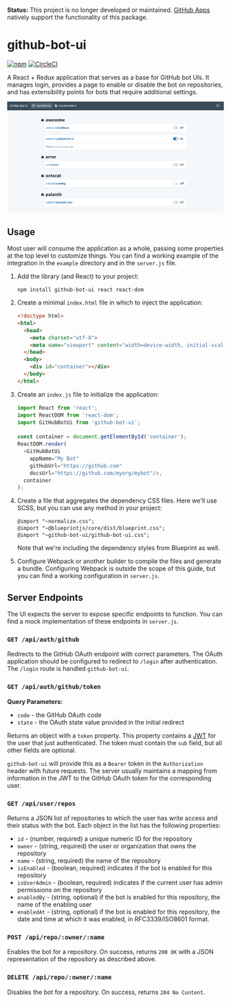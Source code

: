 **Status:** This project is no longer developed or maintained.
[GitHub Apps](https://developer.github.com/apps/) natively support the
functionality of this package.

# github-bot-ui

[![npm](https://img.shields.io/npm/v/github-bot-ui.svg?style=flat-square)](https://www.npmjs.com/package/github-bot-ui)
[![CircleCI](https://img.shields.io/circleci/project/github/palantir/github-bot-ui/master.svg?style=flat-square)](https://circleci.com/gh/palantir/github-bot-ui/tree/master)

A React + Redux application that serves as a base for GitHub bot UIs. It
manages login, provides a page to enable or disable the bot on repositories,
and has extensibility points for bots that require additional settings.

![Screenshot of GitHub Bot UI](/github-bot-ui.png)

## Usage

Most user will consume the application as a whole, passing some properties at
the top level to customize things. You can find a working example of the
integration in the `example` directory and in the `server.js` file.

1. Add the library (and React) to your project:


   ```
   npm install github-bot-ui react react-dom
   ```

2. Create a minimal `index.html` file in which to inject the application:


   ```html
   <!doctype html>
   <html>
     <head>
       <meta charset="utf-8">
       <meta name="viewport" content="width=device-width, initial-scale=1">
     </head>
     <body>
       <div id="container"></div>
     </body>
   </html>
   ```

3. Create an `index.js` file to initialize the application:


   ```js
   import React from 'react';
   import ReactDOM from 'react-dom';
   import GitHubBotUi from 'github-bot-ui';

   const container = document.getElementById('container');
   ReactDOM.render(
     <GitHubBotUi
       appName="My Bot"
       gitHubUrl="https://github.com"
       docsUrl="https://github.com/myorg/mybot"/>,
     container
   );
   ```

4. Create a file that aggregates the dependency CSS files. Here we'll use SCSS,
   but you can use any method in your project:


   ```
   @import "~normalize.css";
   @import "~@blueprintjs/core/dist/blueprint.css";
   @import "~github-bot-ui/github-bot-ui.css";
   ```

   Note that we're including the dependency styles from Blueprint as well.

5. Configure Webpack or another builder to compile the files and generate a
   bundle. Configuring Webpack is outside the scope of this guide, but you can
   find a working configuration in `server.js`.


## Server Endpoints

The UI expects the server to expose specific endpoints to function. You can
find a mock implementation of these endpoints in `server.js`.

### `GET /api/auth/github`

Redirects to the GitHub OAuth endpoint with correct parameters. The OAuth
application should be configured to redirect to `/login` after authentication.
The `/login` route is handled `github-bot-ui`.

### `GET /api/auth/github/token`

**Query Parameters:**

- `code` - the GitHub OAuth code
- `state` - the OAuth state value provided in the initial redirect

Returns an object with a `token` property. This property contains a 
[JWT](https://jwt.io/) for the user that just authenticated. The
token must contain the `sub` field, but all other fields are optional.

`github-bot-ui` will provide this as a `Bearer` token in the `Authorization`
header with future requests. The server usually maintains a mapping from
information in the JWT to the GitHub OAuth token for the corresponding user.

### `GET /api/user/repos`

Returns a JSON list of repositories to which the user has write access and
their status with the bot. Each object in the list has the following
properties:

- `id` - (number, required) a unique numeric ID for the repository
- `owner` - (string, required) the user or organization that owns the
  repository
- `name` - (string, required) the name of the repository
- `isEnabled` - (boolean, required) indicates if the bot is enabled for this
  repository
- `isUserAdmin` - (boolean, required) indicates if the current user has admin
  permissions on the repository
- `enabledBy` - (string, optional) if the bot is enabled for this repository,
  the name of the enabling user
- `enabledAt` - (string, optional) if the bot is enabled for this repository,
  the date and time at which it was enabled, in RFC3339/ISO8601 format.

### `POST /api/repo/:owner/:name`

Enables the bot for a repository. On success, returns `200 OK` with a JSON
representation of the repository as described above.

### `DELETE /api/repo/:owner/:name`

Disables the bot for a repository. On success, returns `204 No Content`.
